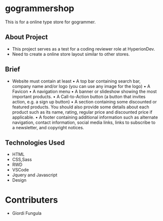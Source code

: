 # gogrammershop
This is for a online type store for gogrammer. 

## About Project
- This project serves as a test for a coding reviewer role at HyperionDev.
- Need to create a online store layout similar to other stores.

## Brief
- Website must contain at least
• A top bar containing search bar, company name and/or logo (you can use any image for the logo)
• A Favicon
• A navigation menu
• A banner or slideshow showing the most important products.
• A Call-to-Action button (a button that invites action, e.g. a sign up button)
• A section containing some discounted or featured products. You should also provide some details about each product such as its name, rating, regular price and discounted price if applicable.
• A footer containing additional information such as alternate navigation, contact information, social media links, links to subscribe to a newsletter, and copyright notices.

## Technologies Used
- HTML
- CSS,Sass
- RWD
- VSCode
- Jquery and Javascript
- Design

# Contributers 
- Giordi Fungula